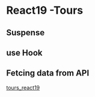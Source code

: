 # React19 -Tours

## Suspense
## use Hook
## Fetcing data from API

[tours_react19](https://tours-react19.netlify.app/#)